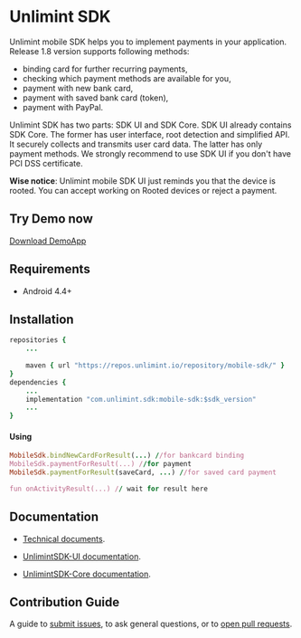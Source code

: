 Unlimint SDK
========

Unlimint mobile SDK helps you to implement payments in your application. Release 1.8 version supports following methods:
- binding card for further recurring payments,
- checking which payment methods are available for you,
- payment with new bank card,
- payment with saved bank card (token),
- payment with PayPal.

Unlimint SDK has two parts: SDK UI and SDK Core.
SDK UI already contains SDK Core. The former has user interface, root detection and simplified API. It securely collects and transmits user card data. The latter has only payment methods.
We strongly recommend to use SDK UI if you don't have PCI DSS certificate.

**Wise notice**:
Unlimint mobile SDK UI just reminds you that the device is rooted. You can accept working on Rooted devices or reject a payment.

## Try Demo now 
[Download DemoApp](https://github.com/cardpay/android-sdk-demo/releases/download/1.8/app-1.8.2-release.apk)

## Requirements

- Android 4.4+

## Installation
```ruby
repositories {
    ...
    
    maven { url "https://repos.unlimint.io/repository/mobile-sdk/" }
}
dependencies {
    ...
    implementation "com.unlimint.sdk:mobile-sdk:$sdk_version"
    ...
}
``` 
#### Using

```ruby
MobileSdk.bindNewCardForResult(...) //for bankcard binding 
MobileSdk.paymentForResult(...) //for payment
MobileSdk.paymentForResult(saveCard, ...) //for saved card payment

fun onActivityResult(...) // wait for result here
``` 

## Documentation

- [Technical documents](https://github.com/cardpay/android-sdk-demo/wiki).

- [UnlimintSDK-UI documentation](<./Code Documentation/UnlimintSDK-UI/index.md>).
- [UnlimintSDK-Core documentation](<./Code Documentation/UnlimintSDK-Core/index.md>).

## Contribution Guide

A guide to [submit issues](https://github.com/cardpay/android-sdk-demo/issues), to ask general questions, or to [open pull requests](https://github.com/cardpay/android-sdk-demo/pulls).
